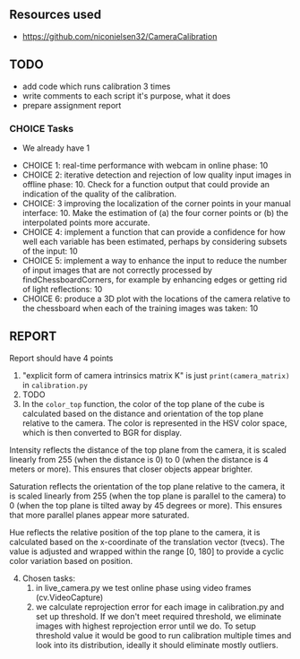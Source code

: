 ## Resources used

* https://github.com/niconielsen32/CameraCalibration

## TODO

* add code which runs calibration 3 times
* write comments to each script it's purpose, what it does
* prepare assignment report


### CHOICE Tasks

* We already have 1

- CHOICE 1: real-time performance with webcam in online phase: 10
- CHOICE 2: iterative detection and rejection of low quality input images in offline phase: 10. Check for a function output that could provide an indication of the quality of the calibration.
- CHOICE: 3 improving the localization of the corner points in your manual interface: 10. Make the estimation of (a) the four corner points or (b) the interpolated points more accurate.
- CHOICE 4: implement a function that can provide a confidence for how well each variable has been estimated, perhaps by considering subsets of the input: 10
- CHOICE 5: implement a way to enhance the input to reduce the number of input images that are not correctly processed by findChessboardCorners, for example by enhancing edges or getting rid of light reflections: 10
- CHOICE 6: produce a 3D plot with the locations of the camera relative to the chessboard when each of the training images was taken: 10


## REPORT

Report should have 4 points
1. "explicit form of camera intrinsics matrix K" is just `print(camera_matrix)` in `calibration.py`
2. TODO
3. In the `color_top` function, the color of the top plane of the cube is calculated based on the distance and orientation of the top plane relative to the camera. The color is represented in the HSV color space, which is then converted to BGR for display. 

Intensity reflects the distance of the top plane from the camera, it is scaled linearly from 255 (when the distance is 0) to 0 (when the distance is 4 meters or more). This ensures that closer objects appear brighter.

Saturation reflects the orientation of the top plane relative to the camera, it is scaled linearly from 255 (when the top plane is parallel to the camera) to 0 (when the top plane is tilted away by 45 degrees or more). This ensures that more parallel planes appear more saturated.

Hue reflects the relative position of the top plane to the camera, it is calculated based on the x-coordinate of the translation vector (tvecs). The value is adjusted and wrapped within the range [0, 180] to provide a cyclic color variation based on position.



4. Chosen tasks:
    1) in live_camera.py we test online phase using video frames (cv.VideoCapture)
    2) we calculate reprojection error for each image in calibration.py and set up threshold. If we don't meet required threshold, we eliminate images with highest reprojection error until we do. To setup threshold value it would be good to run calibration multiple times and look into its distribution, ideally it should eliminate mostly outliers. 